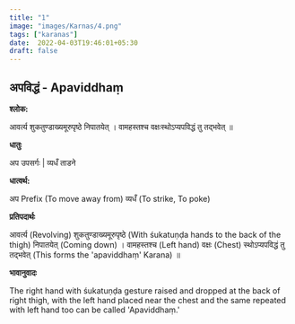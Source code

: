 ```yaml
---
title: "1"
image: "images/Karnas/4.png"
tags: ["karanas"]
date:  2022-04-03T19:46:01+05:30
draft: false
---
```


## अपविद्धं - Apaviddhaṃ

**श्लोक:**


आवर्त्य शुकतुण्डाख्यमूरुपृष्ठे निपातयेत् । वामहस्तश्च वक्षःस्थोऽप्यपविद्धं तु तद्भवेत् ॥ 

**धातुः**


अप उपसर्गः |
व्यधँ ताडने 

**धात्वर्थ:**


अप Prefix (To move away from)
व्यधँ (To strike, To poke)


**प्रतिपदार्थः**


आवर्त्य (Revolving) शुकतुण्डाख्यमूरुपृष्ठे (With śukatuṇḍa hands to the back of the thigh) निपातयेत् (Coming down) । 
वामहस्तश्च (Left hand) वक्षः (Chest) स्थोऽप्यपविद्धं तु तद्भवेत् (This forms the 'apaviddhaṃ' Karana) ॥

**भावानुवादः**


The right hand with śukatuṇḍa gesture raised and dropped at the back of right thigh, with the left hand placed near the chest and the same repeated with left hand too can be called 'Apaviddhaṃ.'



